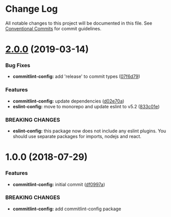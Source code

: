 # Change Log

All notable changes to this project will be documented in this file.
See [Conventional Commits](https://conventionalcommits.org) for commit guidelines.

# [2.0.0](https://github.com/priver/linters/tree/master/packages/commitlint-config/compare/@priver/commitlint-config@1.0.0...@priver/commitlint-config@2.0.0) (2019-03-14)


### Bug Fixes

* **commitlint-config:** add 'release' to commit types ([07f6d79](https://github.com/priver/linters/tree/master/packages/commitlint-config/commit/07f6d79))


### Features

* **commitlint-config:** update dependencies ([d02e70a](https://github.com/priver/linters/tree/master/packages/commitlint-config/commit/d02e70a))
* **eslint-config:** move to monorepo and update eslint to v5.2 ([833c01e](https://github.com/priver/linters/tree/master/packages/commitlint-config/commit/833c01e))


### BREAKING CHANGES

* **eslint-config:** this package now does not include any eslint plugins.
You should use separate packages for imports, nodejs and react.





<a name="1.0.0"></a>
# 1.0.0 (2018-07-29)


### Features

* **commitlint-config:** initial commit ([df0997a](https://github.com/priver/linters/tree/master/packages/commitlint-config/commit/df0997a))


### BREAKING CHANGES

* **commitlint-config:** add commitlint-config package
